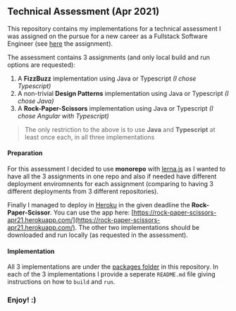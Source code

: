 ## Technical Assessment (Apr 2021)

This repository contains my implementations for a technical assessment I was assigned on the pursue for a new career as a Fullstack Software Engineer (see [here](https://github.com/nmpegetis/technical-assessment-apr-2021/blob/main/ASSESSMENT.md) the assignment).

The assessment contains 3 assignments (and only local build and run options are requested):
1. A **FizzBuzz** implementation using Java or Typescript *(I chose Typescript)*
2. A non-trivial **Design Patterns** implementation using Java or Typescript *(I chose Java)*
3. A **Rock-Paper-Scissors** implementation using Java or Typescript *(I chose Angular with Typescript)*

> The only restriction to the above is to use **Java** and **Typescript** at least once each, in all three implementations

#### Preparation

For this assessment I decided to use **monorepo** with [lerna.js](https://lerna.js.org/) as I wanted to have all the 3 assignments in one repo and also if needed have different deployment enviromnents for each assignment (comparing to having 3 different deployments from 3 different repositories).

Finally I managed to deploy in [Heroku](https://www.heroku.com/) in the given deadline the **Rock-Paper-Scissor**. You can use the app here: 
[https://rock-paper-scissors-apr21.herokuapp.com/](https://rock-paper-scissors-apr21.herokuapp.com/).
The other two implementations should be downloaded and run locally (as requested in the assessment). 
 

#### Implementation
All 3 implementations are under the [packages folder](https://github.com/nmpegetis/technical-assessment-apr-2021/tree/main/packages) in this repository.
In each of the 3 implementations I provide a seperate `README.md` file giving instructions on how to `build` and `run`.

### Enjoy! :) 
